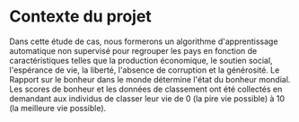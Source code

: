 # Contexte du projet
Dans cette étude de cas, nous formerons un algorithme d'apprentissage automatique non supervisé pour regrouper les pays en fonction de caractéristiques telles que la production économique, le soutien social, l'espérance de vie, la liberté, l'absence de corruption et la générosité. Le Rapport sur le bonheur dans le monde détermine l'état du bonheur mondial. Les scores de bonheur et les données de classement ont été collectés en demandant aux individus de classer leur vie de 0 (la pire vie possible) à 10 (la meilleure vie possible).
